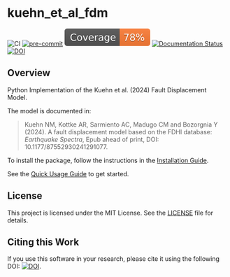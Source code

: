 # kuehn_et_al_fdm

![CI](https://github.com/asarmy/kuehn_et_al_fdm/actions/workflows/CI.yml/badge.svg)
[![pre-commit](https://img.shields.io/badge/pre--commit-enabled-brightgreen?logo=pre-commit&logoColor=white)](https://github.com/pre-commit/pre-commit)
![Coverage](https://github.com/asarmy/kuehn_et_al_fdm/raw/coverage-data-branch/badge.svg)
[![Documentation Status](https://readthedocs.org/projects/kuehn-et-al-fdm/badge/?version=latest)](https://kuehn-et-al-fdm.readthedocs.io/en/latest/)
[![DOI](https://zenodo.org/badge/841573158.svg)](https://zenodo.org/doi/10.5281/zenodo.13308173)
<!--
![Test PyPI](https://img.shields.io/badge/test-pypi-v1.0.0-blue)
![Downloads](https://img.shields.io/badge/test-pypi-downloads-lightgrey)
-->

## Overview

Python Implementation of the Kuehn et al. (2024) Fault Displacement Model.

The model is documented in:
> Kuehn NM, Kottke AR, Sarmiento AC, Madugo CM and Bozorgnia Y (2024). A fault displacement model based on the FDHI database: *Earthquake Spectra*, Epub ahead of print, DOI: 10.1177/87552930241291077.


To install the package, follow the instructions in the [Installation Guide](https://kuehn-et-al-fdm.readthedocs.io/en/latest/installation.html).

See the [Quick Usage Guide](https://kuehn-et-al-fdm.readthedocs.io/en/latest/usage.html) to get started.

## License

This project is licensed under the MIT License. See the [LICENSE](https://github.com/asarmy/kuehn_et_al_fdm/blob/main/LICENSE) file for details.

## Citing this Work

If you use this software in your research, please cite it using the following DOI: [![DOI](https://zenodo.org/badge/841573158.svg)](https://zenodo.org/doi/10.5281/zenodo.13308173).
